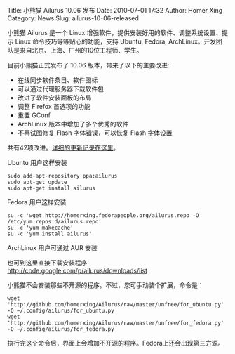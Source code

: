 Title: 小熊猫 Ailurus 10.06 发布
Date: 2010-07-01 17:32
Author: Homer Xing
Category: News
Slug: ailurus-10-06-released

小熊猫 Ailurus 是一个 Linux
增强软件，提供安装好用的软件、调整系统设置、提示 Linux
命令技巧等等贴心的功能，支持 Ubuntu, Fedora,
ArchLinux。开发团队是来自北京、上海、广州的10位工程师、学生。

目前小熊猫正式发布了 10.06 版本，带来了以下的主要改进:

-   在线同步软件条目、软件图标
-   可以通过代理服务器下载软件包
-   改进了软件安装面板的布局
-   调整 Firefox 首选项的功能
-   重置 GConf
-   ArchLinux 版本中增加了多个优秀的软件
-   不再试图修复 Flash 字体错误，可以恢复 Flash 字体设置

共有42项改进。[详细的更新记录在这里](http://github.com/homerxing/Ailurus/raw/master/ChangeLog)。

Ubuntu 用户这样安装

    sudo add-apt-repository ppa:ailurus
    sudo apt-get update
    sudo apt-get install ailurus

Fedora 用户这样安装

    su -c 'wget http://homerxing.fedorapeople.org/ailurus.repo -O /etc/yum.repos.d/ailurus.repo'
    su -c 'yum makecache'
    su -c 'yum install ailurus'

ArchLinux 用户可通过 AUR 安装

也可到这里直接下载安装程序
<http://code.google.com/p/ailurus/downloads/list>

小熊猫不会安装那些不开源的程序。不过，您可手动装个扩展，命令是：

    wget 'http://github.com/homerxing/Ailurus/raw/master/unfree/for_ubuntu.py' -O ~/.config/ailurus/for_ubuntu.py
    wget 'http://github.com/homerxing/Ailurus/raw/master/unfree/for_fedora.py' -O ~/.config/ailurus/for_fedora.py

执行完这个命令后，界面上会增加不开源的程序。Fedora上还会出现第三方源。
